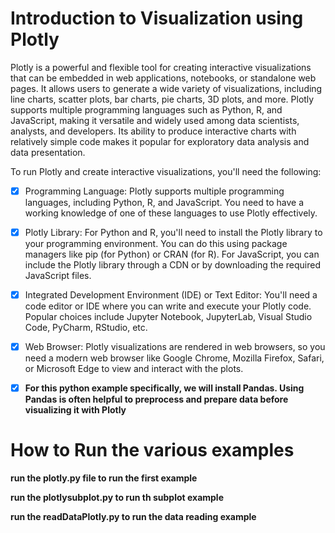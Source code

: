 # Introduction to Visualization using Plotly

Plotly is a powerful and flexible tool for creating interactive visualizations that can be embedded in web applications, notebooks, or standalone web pages. It allows users to generate a wide variety of visualizations, including line charts, scatter plots, bar charts, pie charts, 3D plots, and more. Plotly supports multiple programming languages such as Python, R, and JavaScript, making it versatile and widely used among data scientists, analysts, and developers. Its ability to produce interactive charts with relatively simple code makes it popular for exploratory data analysis and data presentation.

To run Plotly and create interactive visualizations, you'll need the following:

- [x] Programming Language: Plotly supports multiple programming languages, including Python, R, and JavaScript. You need to have a working knowledge of one of these languages to use Plotly effectively.

- [x] Plotly Library: For Python and R, you'll need to install the Plotly library to your programming environment. You can do this using package managers like pip (for Python) or CRAN (for R). For JavaScript, you can include the Plotly library through a CDN or by downloading the required JavaScript files.

- [x] Integrated Development Environment (IDE) or Text Editor: You'll need a code editor or IDE where you can write and execute your Plotly code. Popular choices include Jupyter Notebook, JupyterLab, Visual Studio Code, PyCharm, RStudio, etc.

- [x] Web Browser: Plotly visualizations are rendered in web browsers, so you need a modern web browser like Google Chrome, Mozilla Firefox, Safari, or Microsoft Edge to view and interact with the plots.

- [x] **For this python example specifically, we will install Pandas. Using Pandas is often helpful to preprocess and prepare data before visualizing it with Plotly**
      
# How to Run the various examples

**run the plotly.py file to run the first example**

**run the plotlysubplot.py to run th subplot example**

**run the readDataPlotly.py to run the data reading example**
